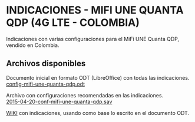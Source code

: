 # INDICACIONES - MIFI UNE QUANTA QDP (4G LTE - COLOMBIA)

Indicaciones con varias configuraciones para el MiFi UNE Quanta QDP, vendido en Colombia.


## Archivos disponibles

Documento inicial en formato ODT (LibreOffice) con todas las indicaciones.  
[config-mifi-une-quanta-qdp.odt](https://github.com/ggaaaff/2015-config-MIFI-UNE-Quanta-QDP/blob/master/config-mifi-une-quanta-qdp.odt)

Archivo con configuraciones recomendadas en las indicaciones.  
[2015-04-20-conf-mifi-une-quanta-qdp.sav](https://github.com/ggaaaff/2015-config-MIFI-UNE-Quanta-QDP/blob/master/2015-04-20-conf-mifi-une-quanta-qdp.sav)

[WIKI](https://github.com/ggaaaff/2015-config-MIFI-UNE-Quanta-QDP/wiki) con indicaciones, usando como base lo escrito en el documento ODT.  

